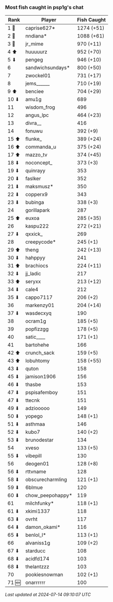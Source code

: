 ### Most fish caught in psp1g's chat
| Rank | Player | Fish Caught |
|------|--------|-----------|
| 1 🥇  | caprise627* | 1274 (+51) |
| 2 🥈  | nndiana* | 1088 (+61) |
| 3 🥉  | jr_mime | 970 (+11) |
| 4 ⬆ | huuuuurz | 952 (+70) |
| 5 ⬇ | pengeg | 946 (+10) |
| 6  | sandwichsundays* | 800 (+50) |
| 7  | zwockel01 | 731 (+17) |
| 8  | jems______ | 710 (+19) |
| 9 ⬆ | benciee | 704 (+29) |
| 10 ⬇ | amu1g | 689 |
| 11  | wisdom_frog | 496 |
| 12  | angus_lpc | 464 (+23) |
| 13  | divra__ | 416 |
| 14  | fonuwu | 392 (+9) |
| 15 ⬆ | flunke_ | 389 (+24) |
| 16 ⬆ | commanda_u | 375 (+24) |
| 17 ⬆ | mazzo_tv | 374 (+45) |
| 18 ⬇ | noconcept_ | 373 (+3) |
| 19 ⬇ | quinrayy | 353 |
| 20 ⬇ | faslker | 352 |
| 21 ⬇ | maksmusz* | 350 |
| 22 ⬇ | copperx9 | 343 |
| 23 ⬇ | bubinga | 338 (+3) |
| 24  | gorillapark | 287 |
| 25 ⬆ | euxoa | 285 (+35) |
| 26  | kaspu222 | 272 (+21) |
| 27 ⬇ | qxxick_ | 269 |
| 28  | creepycode* | 245 (+1) |
| 29 ⬆ | theng | 242 (+13) |
| 30 ⬇ | hahppyy | 241 |
| 31 ⬆ | brachiocs | 224 (+11) |
| 32 ⬇ | jj_ladic | 217 |
| 33 ⬆ | seryxx | 213 (+12) |
| 34 ⬇ | cale4 | 212 |
| 35 ⬇ | cappo7117 | 206 (+2) |
| 36  | markenzy01 | 204 (+14) |
| 37 ⬇ | wasdecxyq | 190 |
| 38  | ocram1g | 185 (+5) |
| 39  | popfizzgg | 178 (+5) |
| 40  | satic____ | 171 (+1) |
| 41  | bartohehe | 166 |
| 42 ⬆ | crunch_sack | 159 (+5) |
| 43 ⬆ | lobuhtomy | 158 (+55) |
| 43 ⬇ | quton | 158 |
| 45 ⬇ | jamison1906 | 156 |
| 46 ⬇ | thasbe | 153 |
| 47 ⬇ | pspisafemboy | 151 |
| 47 ⬇ | ttecnk | 151 |
| 49 ⬇ | adziooooo | 149 |
| 50 ⬇ | yopego | 148 (+1) |
| 51 ⬇ | asthmaa | 146 |
| 52 ⬇ | kubo7 | 140 (+2) |
| 53 ⬇ | brunodestar | 134 |
| 54  | xveso | 133 (+5) |
| 55 ⬇ | vibepill | 130 |
| 56  | deogen01 | 128 (+8) |
| 56 ⬇ | rttvname | 128 |
| 58 ⬇ | obscurecharmling | 121 (+1) |
| 59 ⬇ | 6blmue | 120 |
| 60 ⬇ | chow_peepohappy* | 119 |
| 61  | milchfunky* | 118 (+1) |
| 61 ⬇ | xkimi1337 | 118 |
| 63 ⬇ | ovrht | 117 |
| 64 ⬇ | damon_okami* | 116 |
| 65 ⬇ | benlol_l* | 113 (+1) |
| 66  | alvaniss1g | 109 (+2) |
| 67 ⬇ | starducc | 108 |
| 68 ⬇ | acidfd174 | 103 |
| 68 ⬇ | thelantzzz | 103 |
| 70  | pookiesnowman | 102 (+1) |
| 71 🆕 | onarrrrrr | 100 |

_Last updated at 2024-07-14 09:10:07 UTC_